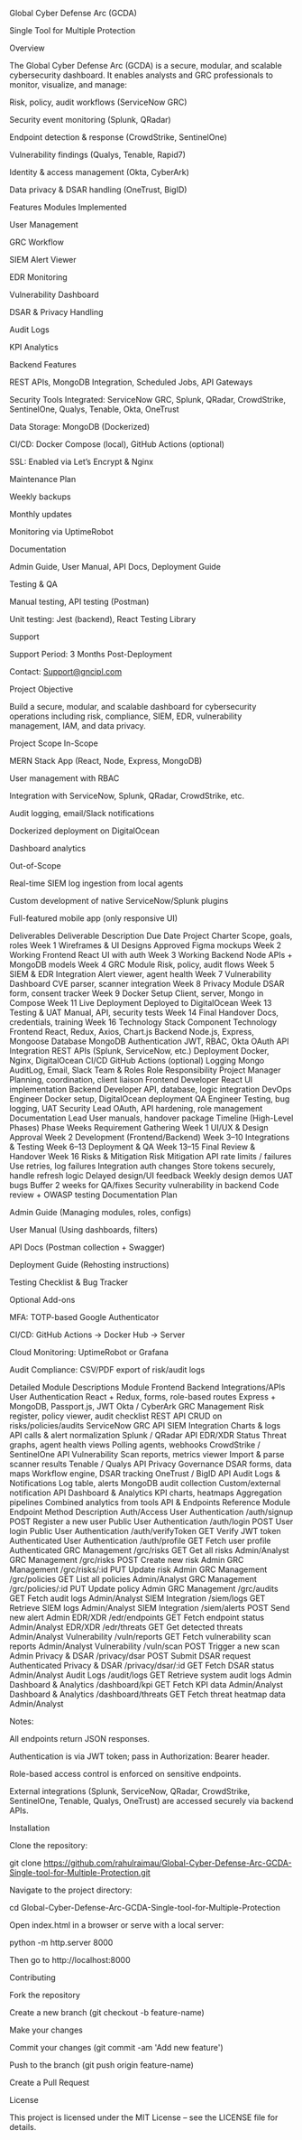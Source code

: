 Global Cyber Defense Arc (GCDA)

Single Tool for Multiple Protection

Overview

The Global Cyber Defense Arc (GCDA) is a secure, modular, and scalable cybersecurity dashboard. It enables analysts and GRC professionals to monitor, visualize, and manage:

Risk, policy, audit workflows (ServiceNow GRC)

Security event monitoring (Splunk, QRadar)

Endpoint detection & response (CrowdStrike, SentinelOne)

Vulnerability findings (Qualys, Tenable, Rapid7)

Identity & access management (Okta, CyberArk)

Data privacy & DSAR handling (OneTrust, BigID)

Features
Modules Implemented

User Management

GRC Workflow

SIEM Alert Viewer

EDR Monitoring

Vulnerability Dashboard

DSAR & Privacy Handling

Audit Logs

KPI Analytics

Backend Features

REST APIs, MongoDB Integration, Scheduled Jobs, API Gateways

Security Tools Integrated: ServiceNow GRC, Splunk, QRadar, CrowdStrike, SentinelOne, Qualys, Tenable, Okta, OneTrust

Data Storage: MongoDB (Dockerized)

CI/CD: Docker Compose (local), GitHub Actions (optional)

SSL: Enabled via Let’s Encrypt & Nginx

Maintenance Plan

Weekly backups

Monthly updates

Monitoring via UptimeRobot

Documentation

Admin Guide, User Manual, API Docs, Deployment Guide

Testing & QA

Manual testing, API testing (Postman)

Unit testing: Jest (backend), React Testing Library

Support

Support Period: 3 Months Post-Deployment

Contact: Support@gncipl.com

Project Objective

Build a secure, modular, and scalable dashboard for cybersecurity operations including risk, compliance, SIEM, EDR, vulnerability management, IAM, and data privacy.

Project Scope
In-Scope

MERN Stack App (React, Node, Express, MongoDB)

User management with RBAC

Integration with ServiceNow, Splunk, QRadar, CrowdStrike, etc.

Audit logging, email/Slack notifications

Dockerized deployment on DigitalOcean

Dashboard analytics

Out-of-Scope

Real-time SIEM log ingestion from local agents

Custom development of native ServiceNow/Splunk plugins

Full-featured mobile app (only responsive UI)

Deliverables
Deliverable	Description	Due Date
Project Charter	Scope, goals, roles	Week 1
Wireframes & UI Designs	Approved Figma mockups	Week 2
Working Frontend	React UI with auth	Week 3
Working Backend	Node APIs + MongoDB models	Week 4
GRC Module	Risk, policy, audit flows	Week 5
SIEM & EDR Integration	Alert viewer, agent health	Week 7
Vulnerability Dashboard	CVE parser, scanner integration	Week 8
Privacy Module	DSAR form, consent tracker	Week 9
Docker Setup	Client, server, Mongo in Compose	Week 11
Live Deployment	Deployed to DigitalOcean	Week 13
Testing & UAT	Manual, API, security tests	Week 14
Final Handover	Docs, credentials, training	Week 16
Technology Stack
Component	Technology
Frontend	React, Redux, Axios, Chart.js
Backend	Node.js, Express, Mongoose
Database	MongoDB
Authentication	JWT, RBAC, Okta OAuth
API Integration	REST APIs (Splunk, ServiceNow, etc.)
Deployment	Docker, Nginx, DigitalOcean
CI/CD	GitHub Actions (optional)
Logging	Mongo AuditLog, Email, Slack
Team & Roles
Role	Responsibility
Project Manager	Planning, coordination, client liaison
Frontend Developer	React UI implementation
Backend Developer	API, database, logic integration
DevOps Engineer	Docker setup, DigitalOcean deployment
QA Engineer	Testing, bug logging, UAT
Security Lead	OAuth, API hardening, role management
Documentation Lead	User manuals, handover package
Timeline (High-Level Phases)
Phase	Weeks
Requirement Gathering	Week 1
UI/UX & Design Approval	Week 2
Development (Frontend/Backend)	Week 3–10
Integrations & Testing	Week 6–13
Deployment & QA	Week 13–15
Final Review & Handover	Week 16
Risks & Mitigation
Risk	Mitigation
API rate limits / failures	Use retries, log failures
Integration auth changes	Store tokens securely, handle refresh logic
Delayed design/UI feedback	Weekly design demos
UAT bugs	Buffer 2 weeks for QA/fixes
Security vulnerability in backend	Code review + OWASP testing
Documentation Plan

Admin Guide (Managing modules, roles, configs)

User Manual (Using dashboards, filters)

API Docs (Postman collection + Swagger)

Deployment Guide (Rehosting instructions)

Testing Checklist & Bug Tracker

Optional Add-ons

MFA: TOTP-based Google Authenticator

CI/CD: GitHub Actions → Docker Hub → Server

Cloud Monitoring: UptimeRobot or Grafana

Audit Compliance: CSV/PDF export of risk/audit logs

Detailed Module Descriptions
Module	Frontend	Backend	Integrations/APIs
User Authentication	React + Redux, forms, role-based routes	Express + MongoDB, Passport.js, JWT	Okta / CyberArk
GRC Management	Risk register, policy viewer, audit checklist	REST API CRUD on risks/policies/audits	ServiceNow GRC API
SIEM Integration	Charts & logs	API calls & alert normalization	Splunk / QRadar API
EDR/XDR Status	Threat graphs, agent health views	Polling agents, webhooks	CrowdStrike / SentinelOne API
Vulnerability	Scan reports, metrics viewer	Import & parse scanner results	Tenable / Qualys API
Privacy Governance	DSAR forms, data maps	Workflow engine, DSAR tracking	OneTrust / BigID API
Audit Logs & Notifications	Log table, alerts	MongoDB audit collection	Custom/external notification API
Dashboard & Analytics	KPI charts, heatmaps	Aggregation pipelines	Combined analytics from tools
API & Endpoints Reference
Module	Endpoint	Method	Description	Auth/Access
User Authentication	/auth/signup	POST	Register a new user	Public
User Authentication	/auth/login	POST	User login	Public
User Authentication	/auth/verifyToken	GET	Verify JWT token	Authenticated
User Authentication	/auth/profile	GET	Fetch user profile	Authenticated
GRC Management	/grc/risks	GET	Get all risks	Admin/Analyst
GRC Management	/grc/risks	POST	Create new risk	Admin
GRC Management	/grc/risks/:id	PUT	Update risk	Admin
GRC Management	/grc/policies	GET	List all policies	Admin/Analyst
GRC Management	/grc/policies/:id	PUT	Update policy	Admin
GRC Management	/grc/audits	GET	Fetch audit logs	Admin/Analyst
SIEM Integration	/siem/logs	GET	Retrieve SIEM logs	Admin/Analyst
SIEM Integration	/siem/alerts	POST	Send new alert	Admin
EDR/XDR	/edr/endpoints	GET	Fetch endpoint status	Admin/Analyst
EDR/XDR	/edr/threats	GET	Get detected threats	Admin/Analyst
Vulnerability	/vuln/reports	GET	Fetch vulnerability scan reports	Admin/Analyst
Vulnerability	/vuln/scan	POST	Trigger a new scan	Admin
Privacy & DSAR	/privacy/dsar	POST	Submit DSAR request	Authenticated
Privacy & DSAR	/privacy/dsar/:id	GET	Fetch DSAR status	Admin/Analyst
Audit Logs	/audit/logs	GET	Retrieve system audit logs	Admin
Dashboard & Analytics	/dashboard/kpi	GET	Fetch KPI data	Admin/Analyst
Dashboard & Analytics	/dashboard/threats	GET	Fetch threat heatmap data	Admin/Analyst

Notes:

All endpoints return JSON responses.

Authentication is via JWT token; pass in Authorization: Bearer <token> header.

Role-based access control is enforced on sensitive endpoints.

External integrations (Splunk, ServiceNow, QRadar, CrowdStrike, SentinelOne, Tenable, Qualys, OneTrust) are accessed securely via backend APIs.

Installation

Clone the repository:

git clone https://github.com/rahulraimau/Global-Cyber-Defense-Arc-GCDA-Single-tool-for-Multiple-Protection.git


Navigate to the project directory:

cd Global-Cyber-Defense-Arc-GCDA-Single-tool-for-Multiple-Protection


Open index.html in a browser or serve with a local server:

python -m http.server 8000


Then go to http://localhost:8000

Contributing

Fork the repository

Create a new branch (git checkout -b feature-name)

Make your changes

Commit your changes (git commit -am 'Add new feature')

Push to the branch (git push origin feature-name)

Create a Pull Request

License

This project is licensed under the MIT License – see the LICENSE file for details.

